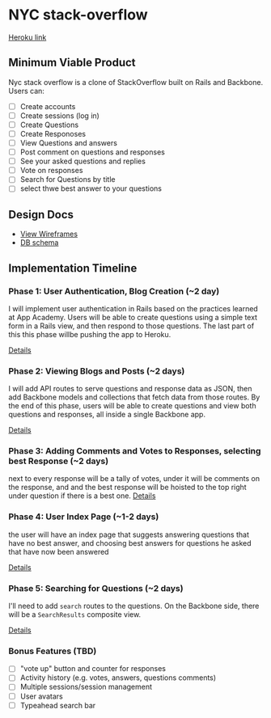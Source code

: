 # NYC stack-overflow

[Heroku link][heroku]

[heroku]: http://capstone-project.herokuapp.com/

## Minimum Viable Product
Nyc stack overflow is a clone of StackOverflow built on Rails and Backbone.
Users can:
<!-- This is a Markdown checklist. Use it to keep track of your progress! -->
- [ ] Create accounts
- [ ] Create sessions (log in)
- [ ] Create Questions
- [ ] Create Responoses
- [ ] View Questions and answers
- [ ] Post comment on questions and responses
- [ ] See your asked questions and replies
- [ ] Vote on responses
- [ ] Search for Questions by title
- [ ] select thwe best answer to your questions

## Design Docs
* [View Wireframes][views]
* [DB schema][schema]

[views]: ./docs/views.md
[schema]: ./docs/schema.md

## Implementation Timeline

### Phase 1: User Authentication, Blog Creation (~2 day)
I will implement user authentication in Rails based on the practices learned at
App Academy. Users will be able to create questions using a simple text form in a Rails view, and then respond to those questions. The last part of this this phase willbe pushing the app to Heroku.

[Details][phase-one]

### Phase 2: Viewing Blogs and Posts (~2 days)
I will add API routes to serve questions and response data as JSON, then add Backbone models and collections that fetch data from those routes. By the end of this phase, users will be able to create questions and view both questions and responses, all inside a single Backbone app.

[Details][phase-two]

### Phase 3: Adding Comments and Votes to Responses, selecting best Response (~2 days)
next to every response will be a tally of votes, under it will be comments on the response, and and the best response will be hoisted to the top right under question if there is a best one.
[Details][phase-three]

### Phase 4: User Index Page (~1-2 days)
  the user will have an index page that suggests answering questions that have no best answer, and choosing best answers for questions he asked that have now been answered

[Details][phase-four]

### Phase 5: Searching for Questions (~2 days)
I'll need to add `search` routes to the questions. On the
Backbone side, there will be a `SearchResults` composite view.

[Details][phase-five]

### Bonus Features (TBD)
- [ ] "vote up" button and counter for responses
- [ ] Activity history (e.g. votes, answers, questions comments)
- [ ] Multiple sessions/session management
- [ ] User avatars
- [ ] Typeahead search bar

[phase-one]: ./docs/phases/phase1.md
[phase-two]: ./docs/phases/phase2.md
[phase-three]: ./docs/phases/phase3.md
[phase-four]: ./docs/phases/phase4.md
[phase-five]: ./docs/phases/phase5.md
